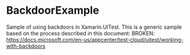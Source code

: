 # BackdoorExample
Sample of using backdoors in Xamarin.UITest. This is a generic sample based on the process described in this document:
BROKEN: https://docs.microsoft.com/en-us/appcenter/test-cloud/uitest/working-with-backdoors